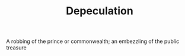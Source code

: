 ---
title: Depeculation
letter: D
permalink: "/definitions/bld-depeculation.html"
body: A robbing of the prince or commonwealth; an embezzling of the public treasure
published_at: '2018-07-07'
source: Black's Law Dictionary 2nd Ed (1910)
layout: post
---